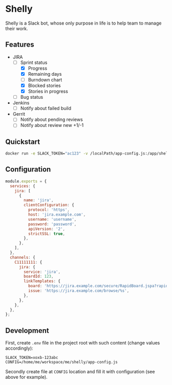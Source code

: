 # Shelly

Shelly is a Slack bot, whose only purpose in life is to help team to
manage their work.

## Features

- JIRA
  - [ ] Sprint status
    - [x] Progress
    - [x] Remaining days
    - [ ] Burndown chart
    - [x] Blocked stories
    - [x] Stories in progress
  - [ ] Bug status
- Jenkins
  - [ ] Notify about failed build
- Gerrit
  - [ ] Notify about pending reviews
  - [ ] Notify about review new +1/-1

## Quickstart

```bash
docker run -e SLACK_TOKEN="ac123" -v /localPath/app-config.js:/app/shelly-config.js fylmtm/shelly:0.1.3
```

## Configuration

```javascript
module.exports = {
  services: {
    jira: [
      {
        name: 'jira',
        clientConfiguration: {
          protocol: 'https',
          host: 'jira.example.com',
          username: 'username',
          password: 'password',
          apiVersion: '2',
          strictSSL: true,
        },
      },
    ],
  },
  channels: {
    C11111111: {
      jira: {
        service: 'jira',
        boardId: 123,
        linkTemplates: {
          board: 'https://jira.example.com/secure/RapidBoard.jspa?rapidView=%s',
          issue: 'https://jira.example.com/browse/%s',
        },
      },
    },
  },
};
```

## Development

First, create `.env` file in the project root with such content (change values accordingly):

```
SLACK_TOKEN=xoxb-123abc
CONFIG=/home/me/workspace/me/shelly/app-config.js
```

Secondly create file at `CONFIG` location and fill it with configuration (see above for example).
